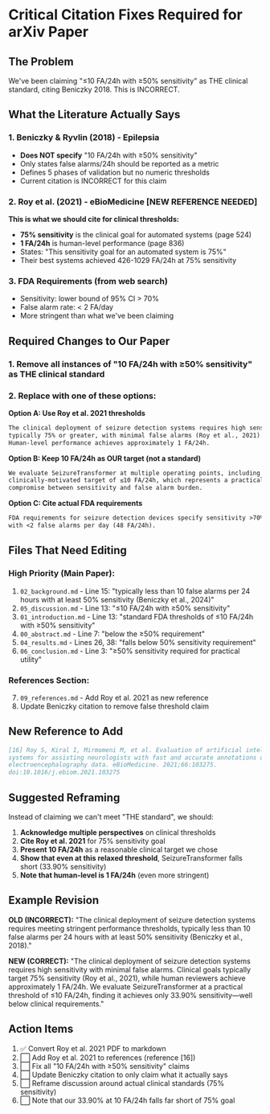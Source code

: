 # Critical Citation Fixes Required for arXiv Paper

## The Problem
We've been claiming "≤10 FA/24h with ≥50% sensitivity" as THE clinical standard, citing Beniczky 2018. This is INCORRECT.

## What the Literature Actually Says

### 1. Beniczky & Ryvlin (2018) - Epilepsia
- **Does NOT specify** "10 FA/24h with ≥50% sensitivity"
- Only states false alarms/24h should be reported as a metric
- Defines 5 phases of validation but no numeric thresholds
- Current citation is INCORRECT for this claim

### 2. Roy et al. (2021) - eBioMedicine [NEW REFERENCE NEEDED]
**This is what we should cite for clinical thresholds:**
- **75% sensitivity** is the clinical goal for automated systems (page 524)
- **1 FA/24h** is human-level performance (page 836)
- States: "This sensitivity goal for an automated system is 75%"
- Their best systems achieved 426-1029 FA/24h at 75% sensitivity

### 3. FDA Requirements (from web search)
- Sensitivity: lower bound of 95% CI > 70%
- False alarm rate: < 2 FA/day
- More stringent than what we've been claiming

## Required Changes to Our Paper

### 1. Remove all instances of "10 FA/24h with ≥50% sensitivity" as THE clinical standard

### 2. Replace with one of these options:

**Option A: Use Roy et al. 2021 thresholds**
```markdown
The clinical deployment of seizure detection systems requires high sensitivity,
typically 75% or greater, with minimal false alarms (Roy et al., 2021).
Human-level performance achieves approximately 1 FA/24h.
```

**Option B: Keep 10 FA/24h as OUR target (not a standard)**
```markdown
We evaluate SeizureTransformer at multiple operating points, including a
clinically-motivated target of ≤10 FA/24h, which represents a practical
compromise between sensitivity and false alarm burden.
```

**Option C: Cite actual FDA requirements**
```markdown
FDA requirements for seizure detection devices specify sensitivity >70%
with <2 false alarms per day (48 FA/24h).
```

## Files That Need Editing

### High Priority (Main Paper):
1. `02_background.md` - Line 15: "typically less than 10 false alarms per 24 hours with at least 50% sensitivity (Beniczky et al., 2024)"
2. `05_discussion.md` - Line 13: "≤10 FA/24h with ≥50% sensitivity"
3. `01_introduction.md` - Line 13: "standard FDA thresholds of ≤10 FA/24h with ≥50% sensitivity"
4. `00_abstract.md` - Line 7: "below the ≥50% requirement"
5. `04_results.md` - Lines 26, 38: "falls below 50% sensitivity requirement"
6. `06_conclusion.md` - Line 3: "≥50% sensitivity required for practical utility"

### References Section:
7. `09_references.md` - Add Roy et al. 2021 as new reference
8. Update Beniczky citation to remove false threshold claim

## New Reference to Add

```bibtex
[16] Roy S, Kiral I, Mirmomeni M, et al. Evaluation of artificial intelligence
systems for assisting neurologists with fast and accurate annotations of scalp
electroencephalography data. eBioMedicine. 2021;66:103275.
doi:10.1016/j.ebiom.2021.103275
```

## Suggested Reframing

Instead of claiming we can't meet "THE standard", we should:

1. **Acknowledge multiple perspectives** on clinical thresholds
2. **Cite Roy et al. 2021** for 75% sensitivity goal
3. **Present 10 FA/24h** as a reasonable clinical target we chose
4. **Show that even at this relaxed threshold**, SeizureTransformer falls short (33.90% sensitivity)
5. **Note that human-level is 1 FA/24h** (even more stringent)

## Example Revision

**OLD (INCORRECT):**
"The clinical deployment of seizure detection systems requires meeting stringent performance thresholds, typically less than 10 false alarms per 24 hours with at least 50% sensitivity (Beniczky et al., 2018)."

**NEW (CORRECT):**
"The clinical deployment of seizure detection systems requires high sensitivity with minimal false alarms. Clinical goals typically target 75% sensitivity (Roy et al., 2021), while human reviewers achieve approximately 1 FA/24h. We evaluate SeizureTransformer at a practical threshold of ≤10 FA/24h, finding it achieves only 33.90% sensitivity—well below clinical requirements."

## Action Items

1. ✅ Convert Roy et al. 2021 PDF to markdown
2. ⬜ Add Roy et al. 2021 to references (reference [16])
3. ⬜ Fix all "10 FA/24h with ≥50% sensitivity" claims
4. ⬜ Update Beniczky citation to only claim what it actually says
5. ⬜ Reframe discussion around actual clinical standards (75% sensitivity)
6. ⬜ Note that our 33.90% at 10 FA/24h falls far short of 75% goal